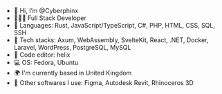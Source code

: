 - 👋 Hi, I’m @Cyberphinx
- 🧛🏽‍♀️ Full Stack Developer
- 🌱 Languages: Rust, JavaScript/TypeScript, C#, PHP, HTML, CSS, SQL, SSH
- 🌳 Tech stacks: Axum, WebAssembly, SvelteKit, React, .NET, Docker, Laravel, WordPress, PostgreSQL, MySQL
- 📑 Code editor: helix
- 💻 OS: Fedora, Ubuntu
- 🌍 I'm currently based in United Kingdom
- 🔧 Other softwares I use: Figma, Autodesk Revit, Rhinoceros 3D

<!---
Cyberphinx/Cyberphinx is a ✨ special ✨ repository because its `README.md` (this file) appears on your GitHub profile.
You can click the Preview link to take a look at your changes.
--->

